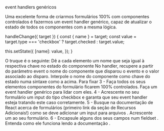 event handlers genéricos

Uma excelente forma de criarmos formulários 100% com componentes controlados é fazermos um event handler genérico, capaz de atualizar o estado de todos os componentes com a mesma lógica.

handleChange({ target }) {
  const { name } = target;
  const value = target.type === 'checkbox' ? target.checked : target.value;

  this.setState({
    [name]: value,
  });
}

O truque é o seguinte:
Dê a cada elemento um nome que seja igual à respectiva chave no estado do componente
No handler, recupere a partir do parâmetro event o nome do componente que disparou o evento e o valor associado ao disparo.
Interpole o nome do componente como chave do estado numa sintaxe como a acima.
Para fixar
3 - Faça todos os seus elementos componentes do formulário ficarem 100% controlados. Faça um event handler genérico para lidar com eles.
4 - Acrescente no seu formulário um input do tipo checkbox e garanta que seu event handler esteja tratando este caso corretamente.
5 - Busque na documentação de React acerca de formulários (primeiro link da seção de Recursos Adicionais!) como se deve adicionar um input para arquivos . Acrescente um ao seu formulário.
6 - Encapsule alguns dos seus campos num fieldset . Entenda como ele funciona lendo a documentação .

<!-- referência de fieldset: https://developer.mozilla.org/pt-BR/docs/Web/HTML/Element/fieldset -->